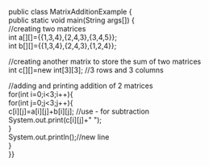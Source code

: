 public class MatrixAdditionExample
{  
public static void main(String args[])
{  
//creating two matrices    
int a[][]={{1,3,4},{2,4,3},{3,4,5}};    
int b[][]={{1,3,4},{2,4,3},{1,2,4}};    
    
//creating another matrix to store the sum of two matrices    
int c[][]=new int[3][3];  //3 rows and 3 columns  
    
//adding and printing addition of 2 matrices    
for(int i=0;i<3;i++){    
for(int j=0;j<3;j++){    
c[i][j]=a[i][j]+b[i][j];    //use - for subtraction  
System.out.print(c[i][j]+" ");    
}    
System.out.println();//new line    
}    
}}  
